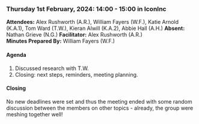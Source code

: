 ### Thursday 1st February, 2024: 14:00 - 15:00 in IconInc

**Attendees:** Alex Rushworth (A.R.), William Fayers (W.F.), Katie Arnold (K.A.1), Tom Ward (T.W.), Kieran Alwill (K.A.2), Abbie Hall (A.H.)
**Absent:** Nathan Grieve (N.G.)
**Facilitator:** Alex Rushworth (A.R.)  
**Minutes Prepared By:** William Fayers (W.F.)

#### Agenda

1. Discussed research with T.W.
2. Closing: next steps, reminders, meeting planning.

#### Closing

No new deadlines were set and thus the meeting ended with some random discussion between the members on other topics - already, the group were meshing together well!
